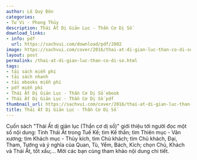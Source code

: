 ```yaml
---
author: Lê Quý Đôn
categories:
- Tử Vi - Phong Thủy
description: Thái Ất Dị Giản Lục - Thần Cơ Dị Số
download_links:
- info: pdf
  url: https://sachvui.com/download/pdf/2802
image: https://sachvui.com/cover/2016/thai-at-di-gian-luc-than-co-di-so.jpg
layout: post
permalink: /thai-at-di-gian-luc-than-co-di-so.html
tags:
- tải sách miễn phí
- tải sách nhanh
- tải ebooks miễn phí
- pdf miễn phí
- Thái Ất Dị Giản Lục - Thần Cơ Dị Số ebook
- Thái Ất Dị Giản Lục - Thần Cơ Dị Số pdf
thumbnail_url: https://sachvui.com/cover/2016/thai-at-di-gian-luc-than-co-di-so.jpg
title: Thái Ất Dị Giản Lục - Thần Cơ Dị Số
---
```


 <div class="item-desc text-justify"> <p>Cuốn sách "Thái Ất dị giản lục (Thần cơ dị số)" giới thiệu tới người đọc một số nội dung: Tính Thái Ất trong Tuế Kế; tìm Kế thần; tìm Thiên mục - Văn xương; tìm Khách mục - Thủy kích, tìm Chủ khách; tìm Chủ khách, Đại, Tham, Tướng và ý nghĩa của Quan, Tù, Yểm, Bách, Kích; chọn Chủ, Khách và Thái Ất, tốt xấu;... Mời các bạn cùng tham khảo nội dung chi tiết. </p> </div>